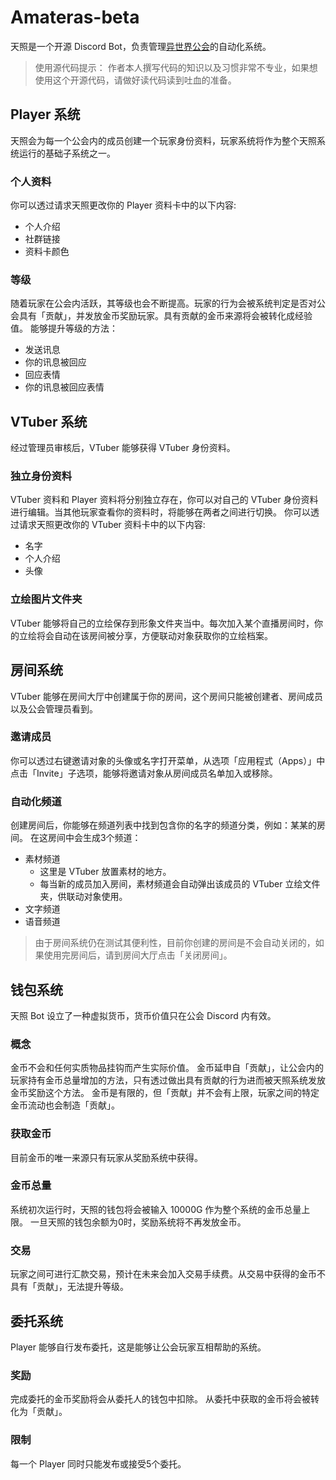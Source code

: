 # Amateras-beta
天照是一个开源 Discord Bot，负责管理[异世界公会](https://isekai.live)的自动化系统。

> 使用源代码提示：
> 作者本人撰写代码的知识以及习惯非常不专业，如果想使用这个开源代码，请做好读代码读到吐血的准备。

## Player 系统
天照会为每一个公会内的成员创建一个玩家身份资料，玩家系统将作为整个天照系统运行的基础子系统之一。

### 个人资料
你可以透过请求天照更改你的 Player 资料卡中的以下内容:
- 个人介绍
- 社群链接
- 资料卡颜色

### 等级
随着玩家在公会内活跃，其等级也会不断提高。玩家的行为会被系统判定是否对公会具有「贡献」，并发放金币奖励玩家。具有贡献的金币来源将会被转化成经验值。
能够提升等级的方法：
- 发送讯息
- 你的讯息被回应
- 回应表情
- 你的讯息被回应表情

## VTuber 系统
经过管理员审核后，VTuber 能够获得 VTuber 身份资料。

### 独立身份资料
VTuber 资料和 Player 资料将分别独立存在，你可以对自己的 VTuber 身份资料进行编辑。当其他玩家查看你的资料时，将能够在两者之间进行切换。
你可以透过请求天照更改你的 VTuber 资料卡中的以下内容:
- 名字
- 个人介绍
- 头像

### 立绘图片文件夹
VTuber 能够将自己的立绘保存到形象文件夹当中。每次加入某个直播房间时，你的立绘将会自动在该房间被分享，方便联动对象获取你的立绘档案。

## 房间系统
VTuber 能够在房间大厅中创建属于你的房间，这个房间只能被创建者、房间成员以及公会管理员看到。

### 邀请成员
你可以透过右键邀请对象的头像或名字打开菜单，从选项「应用程式（Apps）」中点击「Invite」子选项，能够将邀请对象从房间成员名单加入或移除。

### 自动化频道
创建房间后，你能够在频道列表中找到包含你的名字的频道分类，例如：某某的房间。
在这房间中会生成3个频道：
- 素材频道
  - 这里是 VTuber 放置素材的地方。
  - 每当新的成员加入房间，素材频道会自动弹出该成员的 VTuber 立绘文件夹，供联动对象使用。
- 文字频道
- 语音频道

> 由于房间系统仍在测试其便利性，目前你创建的房间是不会自动关闭的，如果使用完房间后，请到房间大厅点击「关闭房间」。

## 钱包系统
天照 Bot 设立了一种虚拟货币，货币价值只在公会 Discord 内有效。

### 概念
金币不会和任何实质物品挂钩而产生实际价值。
金币延申自「贡献」，让公会内的玩家持有金币总量增加的方法，只有透过做出具有贡献的行为进而被天照系统发放金币奖励这个方法。
金币是有限的，但「贡献」并不会有上限，玩家之间的特定金币流动也会制造「贡献」。

### 获取金币
目前金币的唯一来源只有玩家从奖励系统中获得。

### 金币总量
系统初次运行时，天照的钱包将会被输入 10000G 作为整个系统的金币总量上限。
一旦天照的钱包余额为0时，奖励系统将不再发放金币。

### 交易
玩家之间可进行汇款交易，预计在未来会加入交易手续费。从交易中获得的金币不具有「贡献」，无法提升等级。

## 委托系统
Player 能够自行发布委托，这是能够让公会玩家互相帮助的系统。

### 奖励
完成委托的金币奖励将会从委托人的钱包中扣除。
从委托中获取的金币将会被转化为「贡献」。

### 限制
每一个 Player 同时只能发布或接受5个委托。
